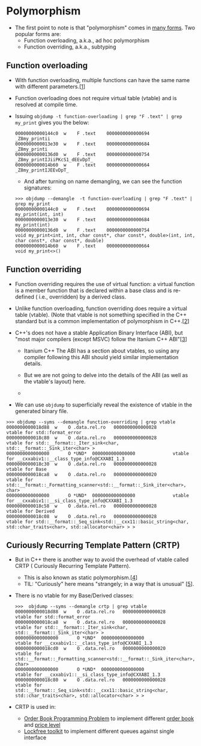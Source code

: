 # Polymorphism

- The first point to note is that "polymorphism" comes
  in [many forms](<https://en.wikipedia.org/wiki/Polymorphism_(computer_science)#Forms>).
  Two popular forms are:
  - Function overloading, a.k.a., ad hoc polymorphism
  - Function overriding, a.k.a., subtyping

## Function overloading

- With function overloading, multiple functions can have the same name with
  different
  parameters.[[1](https://www.w3schools.com/cpp/cpp_function_overloading.asp)]

- Function overloading does not require virtual table (vtable) and is resolved
  at compile time.

- Issuing `objdump -t function-overloading | grep "F .text" | grep my_print`
  gives you the below:

  ```
  00000000000144c0  w    F .text	0000000000000694              _Z8my_printii
  0000000000013e30  w    F .text	0000000000000684              _Z8my_printi
  00000000000136d0  w    F .text	0000000000000754              _Z8my_printIJiiPKcS1_dEEvDpT_
  0000000000014b60  w    F .text	0000000000000664              _Z8my_printIJEEvDpT_
  ```

  - And after turning on name demangling, we can see the function
    signatures:

  ```
  >>> objdump --demangle  -t function-overloading | grep "F .text" | grep my_print
  00000000000144c0  w    F .text	0000000000000694              my_print(int, int)
  0000000000013e30  w    F .text	0000000000000684              my_print(int)
  00000000000136d0  w    F .text	0000000000000754              void my_print<int, int, char const*, char const*, double>(int, int, char const*, char const*, double)
  0000000000014b60  w    F .text	0000000000000664              void my_print<>()
  ```

## Function overriding

- Function overriding requires the use of virtual function: a virtual function
  is a member function that is declared within a base class and is re-defined (
  i.e., overridden) by a derived class.

- Unlike function overloading, function overriding does require a virtual
  table (vtable). (Note that vtable is not something specified in the C++
  standard but is a common implementation of polymorphism in
  C++.[[2](https://dev.to/pgradot/vtables-under-the-surface-3foa)]

- C++'s does not have a stable Application Binary Interface (ABI), but "most
  major compilers (except MSVC) follow the Itanium C++
  ABI"[[3](https://dev.to/pgradot/vtables-under-the-surface-3foa)]

  - Itanium C++ The ABI has a section about vtables, so using any compiler
    following this ABI should yield similar implementation details.

  - But we are not going to delve into the details of the ABI (as well as the
    vtable's layout) here.
  -

- We can use `objdump` to superficially reveal the existence of vtable in the
  generated binary file.

```
>>> objdump --syms --demangle function-overriding | grep vtable
0000000000018d88  w    O .data.rel.ro   0000000000000028              vtable for std::format_error
0000000000018c80  w    O .data.rel.ro   0000000000000028              vtable for std::__format::_Iter_sink<char, std::__format::_Sink_iter<char> >
0000000000000000       O *UND*  0000000000000000              vtable for __cxxabiv1::__class_type_info@CXXABI_1.3
0000000000018c30  w    O .data.rel.ro   0000000000000028              vtable for Base
0000000000018ca8  w    O .data.rel.ro   0000000000000020              vtable for std::__format::_Formatting_scanner<std::__format::_Sink_iter<char>, char>
0000000000000000       O *UND*  0000000000000000              vtable for __cxxabiv1::__si_class_type_info@CXXABI_1.3
0000000000018c58  w    O .data.rel.ro   0000000000000028              vtable for Derived
0000000000018c08  w    O .data.rel.ro   0000000000000028              vtable for std::__format::_Seq_sink<std::__cxx11::basic_string<char, std::char_traits<char>, std::allocator<char> > >
```

## Curiously Recurring Template Pattern (CRTP)

- But in C++ there is another way to avoid the overhead of vtable called CRTP (
  Curiously Recurring Template Pattern).

  - This is also known as static
    polymorphism.[[4](https://en.wikipedia.org/wiki/Curiously_recurring_template_pattern#Static_polymorphism)]
  - TIL: "Curiously" here means "strangely; in a way that is
    unusual" [[5](https://dictionary.cambridge.org/dictionary/english/curiously)].

- There is no vtable for my Base/Derived classes:

  ```
  >>>  objdump --syms --demangle crtp | grep vtable
  0000000000018d88  w    O .data.rel.ro   0000000000000028              vtable for std::format_error
  0000000000018ca8  w    O .data.rel.ro   0000000000000028              vtable for std::__format::_Iter_sink<char, std::__format::_Sink_iter<char> >
  0000000000000000       O *UND*  0000000000000000              vtable for __cxxabiv1::__class_type_info@CXXABI_1.3
  0000000000018cd0  w    O .data.rel.ro   0000000000000020              vtable for std::__format::_Formatting_scanner<std::__format::_Sink_iter<char>, char>
  0000000000000000       O *UND*  0000000000000000              vtable for __cxxabiv1::__si_class_type_info@CXXABI_1.3
  0000000000018c80  w    O .data.rel.ro   0000000000000028              vtable for std::__format::_Seq_sink<std::__cxx11::basic_string<char, std::char_traits<char>, std::allocator<char> > >
  ```

- CRTP is used in:
  - [Order Book Programming Problem](https://github.com/alex-lt-kong/order-book-programming-problem) to implement different [order book](https://github.com/alex-lt-kong/order-book-programming-problem/tree/main/src/order-book) and [price level](https://github.com/alex-lt-kong/order-book-programming-problem/tree/main/src/price-level)
  - [Lockfree toolkit](https://github.com/alex-lt-kong/lockfree-toolkit) to implement different queues against single interface
